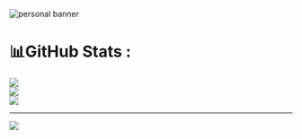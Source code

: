 ![personal banner](Assets/github-header-image.png|width=100) 
# 📊GitHub Stats :
![](https://github-readme-stats.vercel.app/api?username=chaudharydivya199&theme=radical&hide_border=false&include_all_commits=false&count_private=false)<br/>
![](https://github-readme-streak-stats.herokuapp.com/?user=chaudharydivya199&theme=radical&hide_border=false)<br/>
![](https://github-readme-stats.vercel.app/api/top-langs/?username=chaudharydivya199&theme=radical&hide_border=false&include_all_commits=false&count_private=false&layout=compact)

---
[![](https://visitcount.itsvg.in/api?id=chaudharydivya199&icon=0&color=0)](https://visitcount.itsvg.in)
